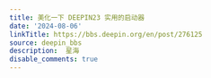```yaml
---
title: 美化一下 DEEPIN23 实用的启动器
date: '2024-08-06'
linkTitle: https://bbs.deepin.org/en/post/276125
source: deepin_bbs
description:  星海 
disable_comments: true
---
```


